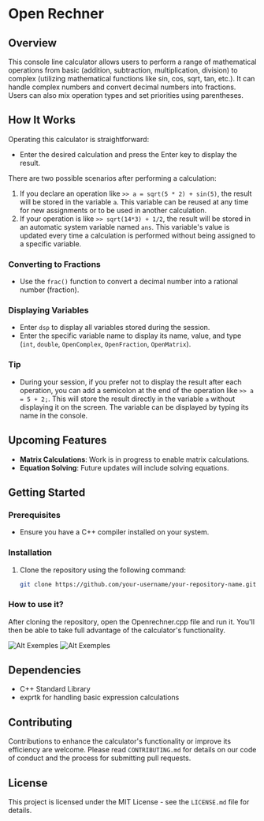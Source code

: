 # Open Rechner

## Overview
This console line calculator allows users to perform a range of mathematical operations from basic (addition, subtraction, multiplication, division) to complex (utilizing mathematical functions like sin, cos, sqrt, tan, etc.). It can handle complex numbers and convert decimal numbers into fractions. Users can also mix operation types and set priorities using parentheses.

## How It Works

Operating this calculator is straightforward:
- Enter the desired calculation and press the Enter key to display the result.

There are two possible scenarios after performing a calculation:
1. If you declare an operation like `>> a = sqrt(5 * 2) + sin(5)`, the result will be stored in the variable `a`. This variable can be reused at any time for new assignments or to be used in another calculation.
2. If your operation is like `>> sqrt(14*3) + 1/2`, the result will be stored in an automatic system variable named `ans`. This variable's value is updated every time a calculation is performed without being assigned to a specific variable.

### Converting to Fractions
- Use the `frac()` function to convert a decimal number into a rational number (fraction).

### Displaying Variables
- Enter `dsp` to display all variables stored during the session.
- Enter the specific variable name to display its name, value, and type (`int`, `double`, `OpenComplex`, `OpenFraction`, `OpenMatrix`).

### Tip
- During your session, if you prefer not to display the result after each operation, you can add a semicolon at the end of the operation like `>> a = 5 + 2;`. This will store the result directly in the variable `a` without displaying it on the screen. The variable can be displayed by typing its name in the console.

## Upcoming Features
- **Matrix Calculations**: Work is in progress to enable matrix calculations.
- **Equation Solving**: Future updates will include solving equations.

## Getting Started

### Prerequisites
- Ensure you have a C++ compiler installed on your system.

### Installation

1. Clone the repository using the following command:
   ```bash
   git clone https://github.com/your-username/your-repository-name.git


### How to use it?
After cloning the repository, open the Openrechner.cpp file and run it. You'll then be able to take full advantage of the calculator's functionality. 

   
![Alt Exemples](https://github.com/ange-nguetsop/OpenRechner/blob/master/OpenRechner/Exemple1.png)
![Alt Exemples](https://github.com/ange-nguetsop/OpenRechner/blob/master/OpenRechner/Exemple2.png)

## Dependencies
- C++ Standard Library
- exprtk for handling basic expression calculations

## Contributing
Contributions to enhance the calculator's functionality or improve its efficiency are welcome. Please read `CONTRIBUTING.md` for details on our code of conduct and the process for submitting pull requests.

## License
This project is licensed under the MIT License - see the `LICENSE.md` file for details.

